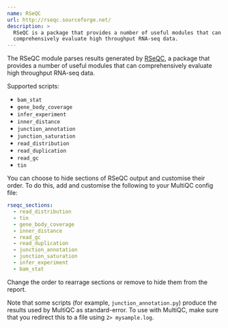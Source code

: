 ```yaml
---
name: RSeQC
url: http://rseqc.sourceforge.net/
description: >
  RSeQC is a package that provides a number of useful modules that can
  comprehensively evaluate high throughput RNA-seq data.
---
```


The RSeQC module parses results generated by
[RSeQC](http://rseqc.sourceforge.net/),
a package that provides a number of useful modules that can
comprehensively evaluate high throughput RNA-seq data.

Supported scripts:

- `bam_stat`
- `gene_body_coverage`
- `infer_experiment`
- `inner_distance`
- `junction_annotation`
- `junction_saturation`
- `read_distribution`
- `read_duplication`
- `read_gc`
- `tin`

You can choose to hide sections of RSeQC output and customise their order.
To do this, add and customise the following to your MultiQC config file:

```yaml
rseqc_sections:
  - read_distribution
  - tin
  - gene_body_coverage
  - inner_distance
  - read_gc
  - read_duplication
  - junction_annotation
  - junction_saturation
  - infer_experiment
  - bam_stat
```

Change the order to rearrage sections or remove to hide them from the report.

Note that some scripts (for example, `junction_annotation.py`) produce the results used by MultiQC as standard-error.
To use with MultiQC, make sure that you redirect this to a file using `2> mysample.log`.
